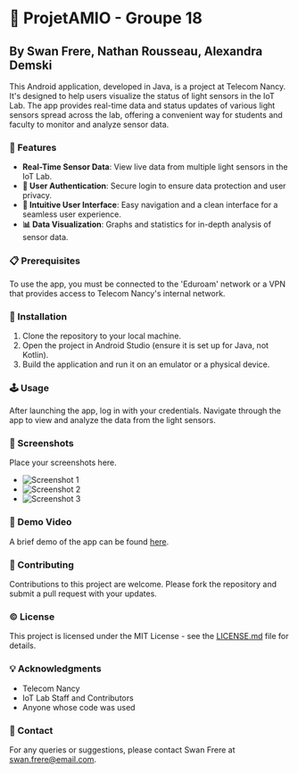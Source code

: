 # 🌟 ProjetAMIO - Groupe 18

## By Swan Frere, Nathan Rousseau, Alexandra Demski

This Android application, developed in Java, is a project at Telecom Nancy. It's designed to help users visualize the status of light sensors in the IoT Lab. The app provides real-time data and status updates of various light sensors spread across the lab, offering a convenient way for students and faculty to monitor and analyze sensor data.

### 🚀 Features
- **Real-Time Sensor Data**: View live data from multiple light sensors in the IoT Lab.
- **🔐 User Authentication**: Secure login to ensure data protection and user privacy.
- **📱 Intuitive User Interface**: Easy navigation and a clean interface for a seamless user experience.
- **📊 Data Visualization**: Graphs and statistics for in-depth analysis of sensor data.

### 📋 Prerequisites
To use the app, you must be connected to the 'Eduroam' network or a VPN that provides access to Telecom Nancy's internal network.

### 📲 Installation
1. Clone the repository to your local machine.
2. Open the project in Android Studio (ensure it is set up for Java, not Kotlin).
3. Build the application and run it on an emulator or a physical device.

### 🕹️ Usage
After launching the app, log in with your credentials. Navigate through the app to view and analyze the data from the light sensors.

### 📸 Screenshots
Place your screenshots here.
- ![Screenshot 1](link-to-screenshot-1)
- ![Screenshot 2](link-to-screenshot-2)
- ![Screenshot 3](link-to-screenshot-3)

### 🎥 Demo Video
A brief demo of the app can be found [here](link-to-demo-video).

### 👥 Contributing
Contributions to this project are welcome. Please fork the repository and submit a pull request with your updates.

### ©️ License
This project is licensed under the MIT License - see the [LICENSE.md](LICENSE.md) file for details.

### 💡 Acknowledgments
- Telecom Nancy
- IoT Lab Staff and Contributors
- Anyone whose code was used

### 📧 Contact
For any queries or suggestions, please contact Swan Frere at [swan.frere@email.com](mailto:swan.frere@email.com).
